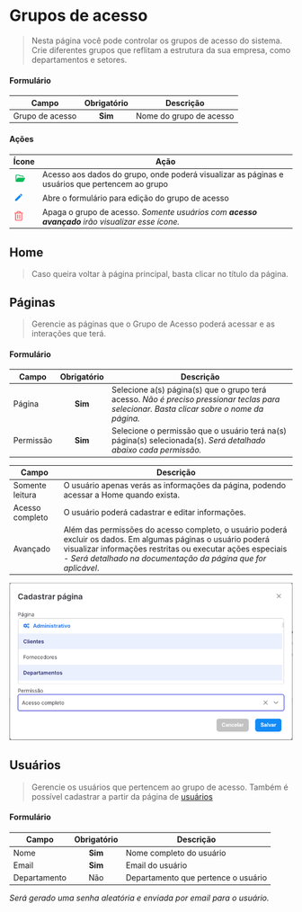 # Grupos de acesso

> Nesta página você pode controlar os grupos de acesso do sistema. Crie diferentes grupos que reflitam a estrutura da sua empresa, como departamentos e setores.

#### Formulário

| Campo                 | Obrigatório   | Descrição |
| --------------------- |:-------------:|---------- |
| Grupo de acesso       | **Sim**       | Nome do grupo de acesso |

#### Ações

| Ícone                 | Ação |
| --------------------- |-------------|
| ![logo](../../assets/icons/FolderOpen.png)      | Acesso aos dados do grupo, onde poderá visualizar as páginas e usuários que pertencem ao grupo |
| ![logo](../../assets/icons/Pencil.png)      | Abre o formulário para edição do grupo de acesso |
| ![logo](../../assets/icons/Trash.png)      | Apaga o grupo de acesso. _Somente usuários com **acesso avançado** irão visualizar esse ícone._ |


## Home

> Caso queira voltar à página principal, basta clicar no título da página.

## Páginas

> Gerencie as páginas que o Grupo de Acesso poderá acessar e as interações que terá.

#### Formulário
| Campo                 | Obrigatório   | Descrição |
| --------------------- |:-------------:|---------- |
| Página       | **Sim**       | Selecione a(s) página(s) que o grupo terá acesso. _Não é preciso pressionar teclas para selecionar. Basta clicar sobre o nome da página._ |
| Permissão       | **Sim**       | Selecione o permissão que o usuário terá na(s) página(s) selecionada(s). _Será detalhado abaixo cada permissão._ |

| Campo                 | Descrição |
| --------------------- |-------------|
| Somente leitura       | O usuário apenas verás as informações da página, podendo acessar a Home quando exista. |
| Acesso completo       | O usuário poderá cadastrar e editar informações. |
| Avançado              | Além das permissões do acesso completo, o usuário poderá excluir os dados. Em algumas páginas o usuário poderá visualizar informações restritas ou executar ações especiais - _Será detalhado na documentação da página que for aplicável_. |

![Formulário](../../assets/screenshots/administrative.access_groups.controllers_form.png)

## Usuários

> Gerencie os usuários que pertencem ao grupo de acesso. Também é possível cadastrar a partir da página de [usuários](administrative/users.md)

#### Formulário

| Campo                 | Obrigatório   | Descrição |
| --------------------- |:-------------:|---------- |
| Nome       | **Sim**       | Nome completo do usuário |
| Email       | **Sim**       | Email do usuário |
| Departamento       | Não       | Departamento que pertence o usuário |

_Será gerado uma senha aleatória e enviada por email para o usuário._